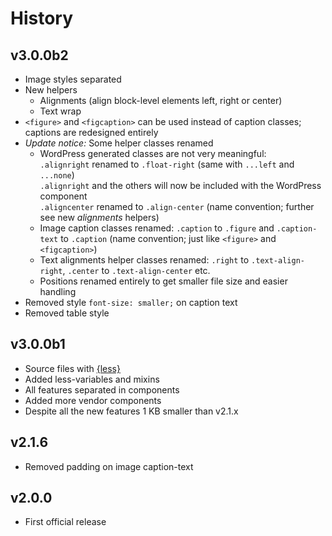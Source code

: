 # History

## v3.0.0b2
 * Image styles separated 
 * New helpers
   * Alignments (align block-level elements left, right or center)
   * Text wrap
 * `<figure>` and `<figcaption>` can be used instead of caption classes; captions are redesigned entirely
 * *Update notice:* Some helper classes renamed
   * WordPress generated classes are not very meaningful:<br />
     `.alignright` renamed to `.float-right` (same with `...left` and `...none`)<br />
     `.alignright` and the others will now be included with the WordPress component<br />
     `.aligncenter` renamed to `.align-center` (name convention; further see new _alignments_ helpers)
   * Image caption classes renamed: `.caption` to `.figure` and `.caption-text` to `.caption` (name convention; just like `<figure>` and `<figcaption>`)
   * Text alignments helper classes renamed: `.right` to `.text-align-right`, `.center` to `.text-align-center` etc.
   * Positions renamed entirely to get smaller file size and easier handling
 * Removed style `font-size: smaller;` on caption text
 * Removed table style

## v3.0.0b1
 * Source files with [{less}](http://lesscss.org/)
 * Added less-variables and mixins
 * All features separated in components
 * Added more vendor components
 * Despite all the new features 1 KB smaller than v2.1.x
 
## v2.1.6
 * Removed padding on image caption-text
 
## v2.0.0
 * First official release
 